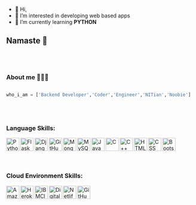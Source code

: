 - 👋 Hi,
- 👀 I’m interested in developing web based apps
- 🌱 I’m currently learning **PYTHON**

## Namaste 👋


</br>
</br>



### About me 🙋🏻‍♂️
```python

who_i_am = ['Backend Developer','Coder','Engineer','NITian','Noobie']

```
</br>
</br>

### Language Skills:
<img align="left" alt="Python" width="35px" src="https://cdn.jsdelivr.net/npm/simple-icons@3.2.0/icons/python.svg" />
<img align="left" alt="Flask" width="35px" src="https://cdn.jsdelivr.net/npm/simple-icons@3.2.0/icons/flask.svg" />
<img align="left" alt="Django" width="35px" src="https://cdn.jsdelivr.net/npm/simple-icons@3.2.0/icons/django.svg" />
<img align="left" alt="GitHub" width="35px" src="https://cdn.jsdelivr.net/npm/simple-icons@3.2.0/icons/github.svg" />
<img align="left" alt="MongoDB" width="35px" src="https://cdn.jsdelivr.net/npm/simple-icons@3.2.0/icons/mongodb.svg" />
<img align="left" alt="MySQL" width="35px" src="https://cdn.jsdelivr.net/npm/simple-icons@3.2.0/icons/mysql.svg" />
<img align="left" alt="JavaScript" width="35px" src="https://cdn.jsdelivr.net/npm/simple-icons@3.2.0/icons/javascript.svg" />
<img align="left" alt="C" width="35px" src="https://cdn.jsdelivr.net/npm/simple-icons@3.2.0/icons/c.svg" />
<img align="left" alt="C++" width="35px" src="https://cdn.jsdelivr.net/npm/simple-icons@3.2.0/icons/cplusplus.svg" />
<img align="left" alt="HTML" width="35px" src="https://cdn.jsdelivr.net/npm/simple-icons@3.2.0/icons/html5.svg" />
<img align="left" alt="CSS" width="35px" src="https://cdn.jsdelivr.net/npm/simple-icons@3.2.0/icons/css3.svg" />
<img align="left" alt="Bootstrap" width="35px" src="https://cdn.jsdelivr.net/npm/simple-icons@3.2.0/icons/bootstrap.svg" />
</br>
</br>
</br>
</br>


### Cloud Environment Skills:
<img align="left" alt="Amazon" width="35px" src="https://cdn.jsdelivr.net/npm/simple-icons@3.2.0/icons/amazonaws.svg" />
<img align="left" alt="Heroku" width="35px" src="https://cdn.jsdelivr.net/npm/simple-icons@3.2.0/icons/heroku.svg" />
<img align="left" alt="IBMCloud" width="35px" src="https://cdn.jsdelivr.net/npm/simple-icons@3.2.0/icons/ibm.svg" />
<img align="left" alt="DigitalOcean" width="35px" src="https://cdn.jsdelivr.net/npm/simple-icons@3.2.0/icons/digitalocean.svg" />
<img align="left" alt="Netlify" width="35px" src="https://cdn.jsdelivr.net/npm/simple-icons@3.2.0/icons/netlify.svg" />
<img align="left" alt="GitHub" width="35px" src="https://cdn.jsdelivr.net/npm/simple-icons@3.2.0/icons/github.svg" />
</br>
</br>







